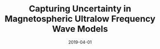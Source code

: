 ---
title: "Capturing Uncertainty in Magnetospheric Ultralow Frequency Wave Models"
collection: publications
permalink: /publication/2019-04-01-Bentley
excerpt: ' '
date: 2019-04-01
venue: 'Space Weather'
paperurl: 'https://doi.org/10.1029/2018SW002102'
citation: 'Bentley, S. N., Watt, C. E. J., Rae, I. J., Owens, M. J., Murphy, K., Lockwood, M., &amp; Sandhu, J. K. (2019). Capturing Uncertainty in Magnetospheric Ultralow Frequency Wave Models. Space Weather, 17(4), 599-618. '
---